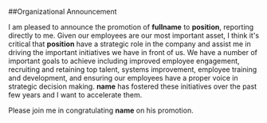 ##Organizational Announcement

I am pleased to announce the promotion of **fullname** to **position**, reporting directly to me.
Given our employees are our most important asset, I think it's critical that **position** have a strategic role in the company and assist me in driving the important initiatives we have in front of us.
We have a number of important goals to achieve including improved employee engagement, recruiting and retaining top talent,
systems improvement, employee training and development, and ensuring our employees have a proper voice in strategic decision making.
**name** has fostered these initiatives over the past few years and I want to accelerate them.

Please join me in congratulating **name** on his promotion.

